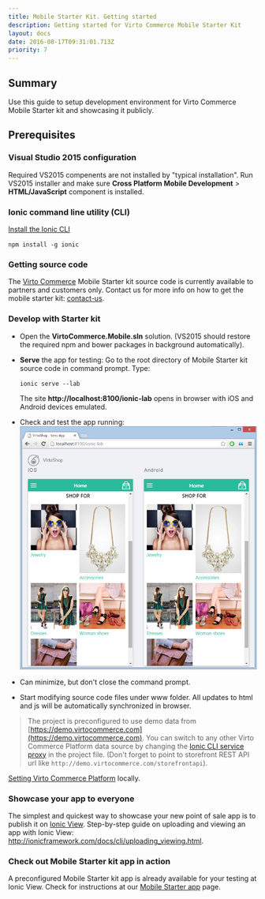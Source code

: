 ```yaml
---
title: Mobile Starter Kit. Getting started
description: Getting started for Virto Commerce Mobile Starter Kit
layout: docs
date: 2016-08-17T09:31:01.713Z
priority: 7
---
```

## Summary

Use this guide to setup development environment for Virto Commerce Mobile Starter kit and showcasing it publicly.

## Prerequisites

### Visual Studio 2015 configuration

Required VS2015 compenents are not installed by "typical installation". Run VS2015 installer and make sure **Cross Platform Mobile Development** > **HTML/JavaScript** component is installed.

### Ionic command line utility (CLI)

<a href="http://ionicframework.com/docs/cli/install.html" rel="nofollow">Install the Ionic CLI</a>
```
npm install -g ionic
```

### Getting source code

The <a class="crosslink" href="https://virtocommerce.com/b2b-ecommerce-platform" target="_blank">Virto Commerce</a> Mobile Starter kit source code is currently available to partners and customers only. Contact us for more info on how to get the mobile starter kit: [contact-us](https://virtocommerce.com/contact-us).

### Develop with Starter kit

* Open the **VirtoCommerce.Mobile.sln** solution. (VS2015 should restore the required npm and bower packages in background automatically).
* **Serve** the app for testing: Go to the root directory of Mobile Starter kit source code in command prompt. Type:
	```
	ionic serve --lab
	```
	The site **http://localhost:8100/ionic-lab** opens in browser with iOS and Android devices emulated.

* Check and test the app running:
![Application running in Ionic Lab](../../assets/images/docs/image2016-1-26_18-49-26.png "Application running in Ionic Lab")
* Can minimize, but don't close the command prompt.
* Start modifying source code files under www folder. All updates to html and js will be automatically synchronized in browser.  

> The project is preconfigured to use demo data from [https://demo.virtocommerce.com](https://demo.virtocommerce.com). You can switch to any other Virto Commerce Platform data source by changing the <a href="http://ionicframework.com" rel="nofollow">Ionic CLI service proxy</a> in the project file. (Don't forget to point to storefront REST API url like `http://demo.virtocommerce.com/storefrontapi`).

[Setting Virto Commerce Platform](../deployment/platform-deployment/deploy-from-source-code.md) locally.

### Showcase your app to everyone

The simplest and quickest way to showcase your new point of sale app is to publish it on <a href="http://view.ionic.io/" rel="nofollow">Ionic View</a>.
Step-by-step guide on uploading and viewing an app with Ionic View: <a href="http://ionicframework.com/docs/cli/uploading_viewing.html" rel="nofollow">http://ionicframework.com/docs/cli/uploading_viewing.html</a>.

### Check out Mobile Starter kit app in action

A preconfigured Mobile Starter kit app is already available for your testing at Ionic View. Check for instructions at our [Mobile Starter app](/user-guide/introduction-to-virtocommerce/mobile-starter-app.md) page.
